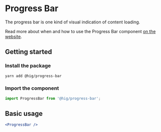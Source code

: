 # Progress Bar

The progress bar is one kind of visual indication of content loading.

Read more about when and how to use the Progress Bar component [on the website](https://hig.autodesk.com/web/components/progress-indicators).

## Getting started

### Install the package

```bash
yarn add @hig/progress-bar
```

### Import the component

```js
import ProgressBar from '@hig/progress-bar';
```

## Basic usage

```jsx
<ProgressBar />
```
